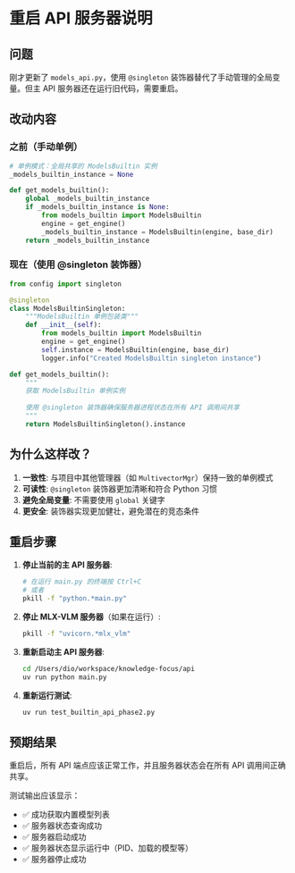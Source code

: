 # 重启 API 服务器说明

## 问题

刚才更新了 `models_api.py`，使用 `@singleton` 装饰器替代了手动管理的全局变量。但主 API 服务器还在运行旧代码，需要重启。

## 改动内容

### 之前（手动单例）
```python
# 单例模式：全局共享的 ModelsBuiltin 实例
_models_builtin_instance = None

def get_models_builtin():
    global _models_builtin_instance
    if _models_builtin_instance is None:
        from models_builtin import ModelsBuiltin
        engine = get_engine()
        _models_builtin_instance = ModelsBuiltin(engine, base_dir)
    return _models_builtin_instance
```

### 现在（使用 @singleton 装饰器）
```python
from config import singleton

@singleton
class ModelsBuiltinSingleton:
    """ModelsBuiltin 单例包装类"""
    def __init__(self):
        from models_builtin import ModelsBuiltin
        engine = get_engine()
        self.instance = ModelsBuiltin(engine, base_dir)
        logger.info("Created ModelsBuiltin singleton instance")

def get_models_builtin():
    """
    获取 ModelsBuiltin 单例实例
    
    使用 @singleton 装饰器确保服务器进程状态在所有 API 调用间共享
    """
    return ModelsBuiltinSingleton().instance
```

## 为什么这样改？

1. **一致性**: 与项目中其他管理器（如 `MultivectorMgr`）保持一致的单例模式
2. **可读性**: `@singleton` 装饰器更加清晰和符合 Python 习惯
3. **避免全局变量**: 不需要使用 `global` 关键字
4. **更安全**: 装饰器实现更加健壮，避免潜在的竞态条件

## 重启步骤

1. **停止当前的主 API 服务器**:
   ```bash
   # 在运行 main.py 的终端按 Ctrl+C
   # 或者
   pkill -f "python.*main.py"
   ```

2. **停止 MLX-VLM 服务器**（如果在运行）:
   ```bash
   pkill -f "uvicorn.*mlx_vlm"
   ```

3. **重新启动主 API 服务器**:
   ```bash
   cd /Users/dio/workspace/knowledge-focus/api
   uv run python main.py
   ```

4. **重新运行测试**:
   ```bash
   uv run test_builtin_api_phase2.py
   ```

## 预期结果

重启后，所有 API 端点应该正常工作，并且服务器状态会在所有 API 调用间正确共享。

测试输出应该显示：
- ✅ 成功获取内置模型列表
- ✅ 服务器状态查询成功
- ✅ 服务器启动成功
- ✅ 服务器状态显示运行中（PID、加载的模型等）
- ✅ 服务器停止成功
